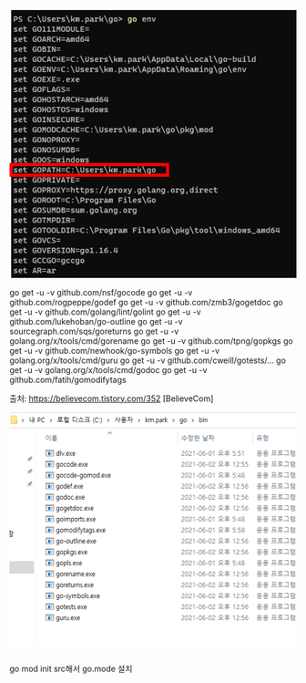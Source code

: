 ![image-20210602125508758](고자동실행.assets/image-20210602125508758.png)

go get -u -v github.com/nsf/gocode
go get -u -v github.com/rogpeppe/godef
go get -u -v github.com/zmb3/gogetdoc
go get -u -v github.com/golang/lint/golint
go get -u -v github.com/lukehoban/go-outline
go get -u -v sourcegraph.com/sqs/goreturns
go get -u -v golang.org/x/tools/cmd/gorename
go get -u -v github.com/tpng/gopkgs
go get -u -v github.com/newhook/go-symbols
go get -u -v golang.org/x/tools/cmd/guru
go get -u -v github.com/cweill/gotests/...
go get -u -v golang.org/x/tools/cmd/godoc
go get -u -v github.com/fatih/gomodifytags 

출처: https://believecom.tistory.com/352 [BelieveCom]

![image-20210602125712144](고자동실행.assets/image-20210602125712144.png)

### 

go mod init src해서 go.mode 설치

